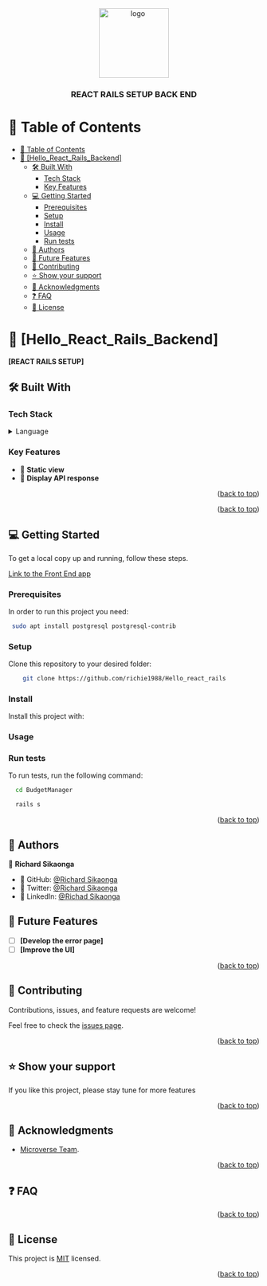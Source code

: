 <div align="center">

  <img src="./app/assets/images/icons8-person-48.png" alt="logo" width="140"  height="auto" />
  <br/>

  <h3><b>REACT RAILS SETUP BACK END </b></h3>

</div>

# 📗 Table of Contents
- [📗 Table of Contents](#-table-of-contents)
- [📖 \[Hello\_React\_Rails\_Backend\] ](#-hello_react_rails_backend-)
  - [🛠 Built With ](#-built-with-)
    - [Tech Stack ](#tech-stack-)
    - [Key Features ](#key-features-)
  - [💻 Getting Started ](#-getting-started-)
    - [Prerequisites](#prerequisites)
    - [Setup](#setup)
    - [Install](#install)
    - [Usage](#usage)
    - [Run tests](#run-tests)
  - [👥 Authors ](#-authors-)
  - [🔭 Future Features ](#-future-features-)
  - [🤝 Contributing ](#-contributing-)
  - [⭐️ Show your support ](#️-show-your-support-)
  - [🙏 Acknowledgments ](#-acknowledgments-)
  - [❓ FAQ ](#-faq-)
  - [📝 License ](#-license-)

<!-- PROJECT DESCRIPTION -->

# 📖 [Hello_React_Rails_Backend] <a name="about-project"></a>

**[REACT RAILS SETUP]** 
## 🛠 Built With <a name="built-with"></a>

### Tech Stack <a name="tech-stack"></a>

<details>
<summary>Language</summary>
  <ul>
    <li><a href="https://www.ruby-lang.org/">Ruby</a></li>
    <li><a href="https://rubyonrails.org/">Rails</a></li>
  </ul>
</details>

### Key Features <a name="key-features"></a>

- 🔰 **Static view**
- 🔰 **Display API response**

<p align="right">(<a href="#readme-top">back to top</a>)</p>

<!-- LIVE DEMO -->
<p align="right">(<a href="#readme-top">back to top</a>)</p>

## 💻 Getting Started <a name="getting-started"></a>

To get a local copy up and running, follow these steps.

[Link to the Front End app](https://github.com/richie1988/Hello_React_Front_End/)

### Prerequisites

In order to run this project you need:

```sh
 sudo apt install postgresql postgresql-contrib
```
### Setup

Clone this repository to your desired folder:

``` sh
    git clone https://github.com/richie1988/Hello_react_rails
```

### Install

Install this project with:

### Usage

### Run tests

To run tests, run the following command:
``` sh
  cd BudgetManager
```

``` sh
  rails s
```

<p align="right">(<a href="#readme-top">back to top</a>)</p>


## 👥 Authors <a name="authors"></a>

👤 **Richard Sikaonga**

- 👤 GitHub: [@Richard Sikaonga](https://github.com/richie1988)
- 👤 Twitter: [@Richard Sikaonga](https://twitter.com/RichardSikao)
- 👤 LinkedIn: [@Richad Sikaonga](https://www.linkedin.com/in/richard-sikaonga-039940275/)

## 🔭 Future Features <a name="future-features"></a>

- [ ] **[Develop the error page]**
- [ ] **[Improve the UI]**

<p align="right">(<a href="#readme-top">back to top</a>)</p>


## 🤝 Contributing <a name="contributing"></a>

Contributions, issues, and feature requests are welcome!

Feel free to check the [issues page](https://github.com/richie1988/Hello_react_rails/issues).

<p align="right">(<a href="#readme-top">back to top</a>)</p>


## ⭐️ Show your support <a name="support"></a>

If you like this project, please stay tune for more features

<p align="right">(<a href="#readme-top">back to top</a>)</p>

## 🙏 Acknowledgments <a name="acknowledgements"></a>

- [Microverse Team](https://www.microverse.org/).

<p align="right">(<a href="#readme-top">back to top</a>)</p>

<!-- FAQ (optional) -->

## ❓ FAQ <a name="faq"></a>

<p align="right">(<a href="#readme-top">back to top</a>)</p>

<!-- LICENSE -->

## 📝 License <a name="license"></a>

This project is [MIT](./LICENSE) licensed.

<p align="right">(<a href="#readme-top">back to top</a>)</p>
